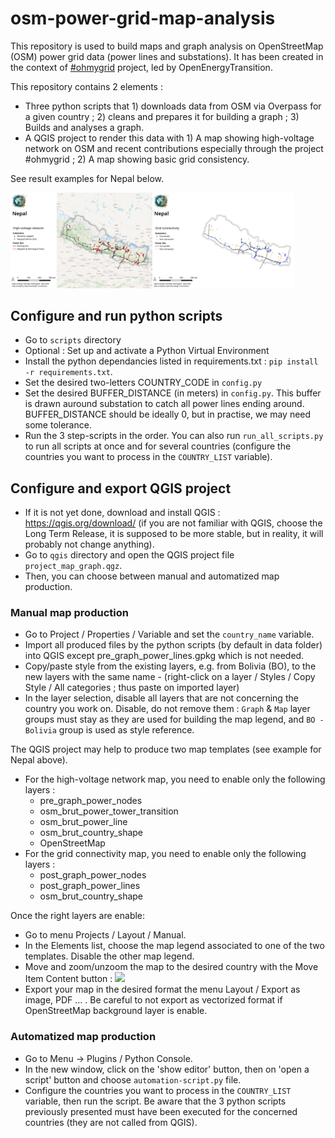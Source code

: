 # osm-power-grid-map-analysis
This repository is used to build maps and graph analysis on OpenStreetMap (OSM) power grid data (power lines and substations).
It has been created in the context of <a href="https://ohmygrid.org" target="_blank">#ohmygrid</a> project, led by OpenEnergyTransition.

This repository contains 2 elements :

* Three python scripts that 1) downloads data from OSM via Overpass for a given country ; 2) cleans and prepares it for building a graph ; 3) Builds and analyses a graph.
* A QGIS project to render this data with 1) A map showing high-voltage network on OSM and recent contributions especially through the project #ohmygrid ; 2) A map showing basic grid consistency.

See result examples for Nepal below.

<img alt="Nepal high-voltage network" src="export/NP/high-voltage-network.png" width="45%"><img alt="Nepal progress map" src="export/NP/grid-connectivity.png" width="45%">

## Configure and run python scripts

* Go to `scripts` directory
* Optional : Set up and activate a Python Virtual Environment
* Install the python dependancies listed in requirements.txt : `pip install -r requirements.txt`.
* Set the desired two-letters COUNTRY_CODE in `config.py`
* Set the desired BUFFER_DISTANCE (in meters) in `config.py`. This buffer is drawn auround substation to catch all power lines ending around. BUFFER_DISTANCE should be ideally 0, but in practise, we may need some tolerance.
* Run the 3 step-scripts in the order. You can also run `run_all_scripts.py` to run all scripts at once and for several countries (configure the countries you want to process in the `COUNTRY_LIST` variable).


## Configure and export QGIS project

* If it is not yet done, download and install QGIS : https://qgis.org/download/ (if you are not familiar with QGIS, choose the Long Term Release, it is supposed to be more stable, but in reality, it will probably not change anything).
* Go to `qgis` directory and open the QGIS project file `project_map_graph.qgz`.
* Then, you can choose between manual and automatized map production.

### Manual map production

* Go to Project / Properties / Variable and set the `country_name` variable.
* Import all produced files by the python scripts (by default in data folder) into QGIS except pre_graph_power_lines.gpkg which is not needed.
* Copy/paste style from the existing layers, e.g. from Bolivia (BO), to the new layers with the same name - (right-click on a layer / Styles / Copy Style / All categories ; thus paste on imported layer)
* In the layer selection, disable all layers that are not concerning the country you work on. Disable, do not remove them : `Graph` & `Map` layer groups must stay as they are used for building the map legend, and `BO - Bolivia` group is used as style reference.

The QGIS project may help to produce two map templates (see example for Nepal above).

* For the high-voltage network map, you need to enable only the following layers :
    * pre_graph_power_nodes
    * osm_brut_power_tower_transition
    * osm_brut_power_line
    * osm_brut_country_shape
    * OpenStreetMap
* For the grid connectivity map, you need to enable only the following layers :
    * post_graph_power_nodes
    * post_graph_power_lines
    * osm_brut_country_shape

Once the right layers are enable:

* Go to menu Projects / Layout / Manual.
* In the Elements list, choose the map legend associated to one of the two templates. Disable the other map legend.
* Move and zoom/unzoom the map to the desired country with the Move Item Content button : <img src="https://docs.qgis.org/3.40/fr/_images/mActionMoveItemContent.png" width="20px">
* Export your map in the desired format the menu Layout / Export as image, PDF ... . Be careful to not export as vectorized format if OpenStreetMap background layer is enable.

### Automatized map production

* Go to Menu -> Plugins / Python Console.
* In the new window, click on the 'show editor' button, then on 'open a script' button and choose `automation-script.py` file.
* Configure the countries you want to process in the `COUNTRY_LIST` variable, then run the script. Be aware that the 3 python scripts previously presented must have been executed for the concerned countries (they are not called from QGIS).



